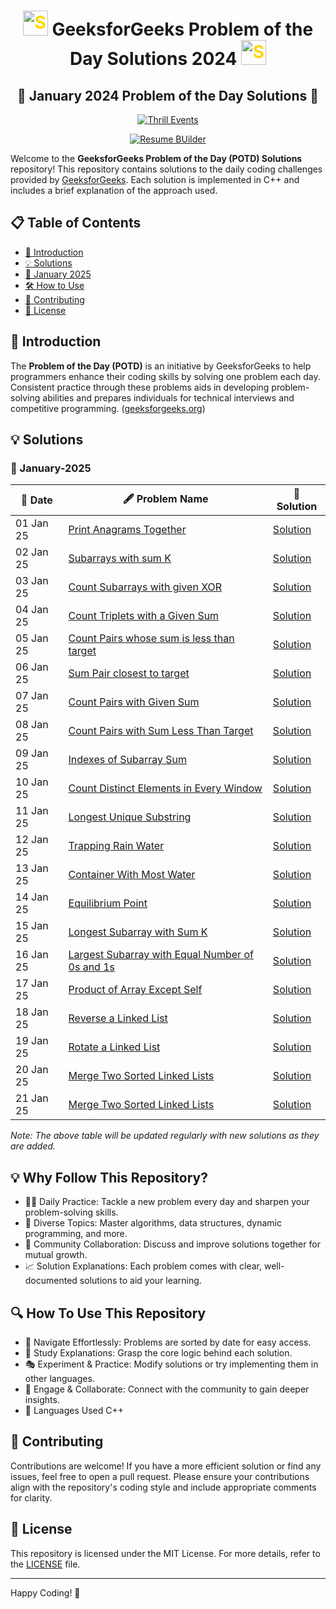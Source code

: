 
<h1 align='center'>  <img src="https://github.com/user-attachments/assets/35f6838c-52f5-4e48-8a98-c5203f8c57e3" style="width:40px; color: #FFD700" alt="Star GIF"> GeeksforGeeks Problem of the Day Solutions 2024  <img src="https://github.com/user-attachments/assets/35f6838c-52f5-4e48-8a98-c5203f8c57e3" style="width:40px; color: #FFD700" alt="Star GIF"></h1>


<div align="center">
  
## 📅 **January 2024 Problem of the Day Solutions** 📅

[![Thrill Events](https://img.shields.io/badge/Thrill%20Events-Your%20Goto%20For%20Unforgettable%20Events-007acc?style=for-the-badge&logo=react&logoColor=blue)](https://thrill-events.netlify.app/)

[![Resume BUilder](https://img.shields.io/badge/Resume%20Builder-Make%20Your%20Resume%20Now-7a0c2f?style=for-the-badge&logo=javascript&logoColor=yellow)](https://aniprojects-web.github.io/Resume-builder/)
</div>


Welcome to the **GeeksforGeeks Problem of the Day (POTD) Solutions** repository! This repository contains solutions to the daily coding challenges provided by [GeeksforGeeks](https://www.geeksforgeeks.org/problem-of-the-day). Each solution is implemented in C++ and includes a brief explanation of the approach used.

## 📋 Table of Contents

- [📝 Introduction](#Introduction)
- [💡 Solutions](#Solutions)
- [📅 January 2025](#January-2025)
- [🛠 How to Use](#how-to-use)
- [🤝 Contributing](#contributing)
- [📄 License](#license)

## 📝 Introduction

The **Problem of the Day (POTD)** is an initiative by GeeksforGeeks to help programmers enhance their coding skills by solving one problem each day. Consistent practice through these problems aids in developing problem-solving abilities and prepares individuals for technical interviews and competitive programming. ([geeksforgeeks.org](https://www.geeksforgeeks.org/what-is-geeksforgeeks-problem-of-the-day/?utm_source=chatgpt.com))

## 💡 Solutions

### 📅 January-2025

| 📅 Date       | 🖋 Problem Name                                                                 | 🔗 Solution                                                                                     |
|------------|-------------------------------------------------------------------------------|----------------------------------------------------------------------------------------------|
| 01 Jan 25  | [Print Anagrams Together](https://www.geeksforgeeks.org/problems/print-anagrams-together/1) | [Solution](https://github.com/Aniketyadav05/GFG-DSA/blob/main/GFG%20POTD/January%202025/01%20(Jan)%20Print%20Anagrams.md) |
| 02 Jan 25  | [Subarrays with sum K](https://www.geeksforgeeks.org/problems/subarrays-with-sum-k/1) | [Solution](https://github.com/Aniketyadav05/GFG-DSA/blob/main/GFG%20POTD/January%202025/02%20(Jan)%20Subarrays%20with%20sum%20K.md) |
| 03 Jan 25  | [Count Subarrays with given XOR](https://www.geeksforgeeks.org/problems/count-subarray-with-given-xor/1) | [Solution](https://github.com/Aniketyadav05/GFG-DSA/blob/main/GFG%20POTD/January%202025/03%20(Jan)%20Count%20subarrays%20with%20given%20XOR.md) |
| 04 Jan 25  | [Count Triplets with a Given Sum](https://www.geeksforgeeks.org/problems/count-all-triplets-with-given-sum-in-sorted-array/1) | [Solution](https://github.com/Aniketyadav05/GFG-DSA/blob/main/GFG%20POTD/January%202025/04%20(Jan)%20Count%20all%20triplets%20with%20given%20sum%20in%20sorted%20array.md) |
| 05 Jan 25  | [Count Pairs whose sum is less than target](https://www.geeksforgeeks.org/problems/count-pairs-whose-sum-is-less-than-target/1) | [Solution](https://github.com/Aniketyadav05/GFG-DSA/blob/main/GFG%20POTD/January%202025/05%20(Jan)%20Count%20pairs%20whose%20sum%20is%20less%20than%20K.md) |
| 06 Jan 25  | [Sum Pair closest to target](https://www.geeksforgeeks.org/problems/pair-in-array-whose-sum-is-closest-to-x1124/1) | [Solution](https://github.com/Aniketyadav05/GFG-DSA/blob/main/GFG%20POTD/January%202025/06%20(Jan)%20Sum%20pair%20closest%20to%20target.md) |
| 07 Jan 25  | [Count Pairs with Given Sum](https://www.geeksforgeeks.org/problems/pair-with-given-sum-in-a-sorted-array4940/1) | [Solution](https://github.com/Aniketyadav05/GFG-DSA/blob/main/GFG%20POTD/January%202025/07%20(Jan)%20Pair%20with%20given%20sum%20in%20sorted%20array.md) |
| 08 Jan 25  | [Count Pairs with Sum Less Than Target](https://www.geeksforgeeks.org/problems/count-possible-triangles-1587115620/1) | [Solution](https://github.com/Aniketyadav05/GFG-DSA/blob/main/GFG%20POTD/January%202025/08%20(Jan)%20Count%20Pairs%20whose%20sum%20is%20less%20than%20target.md) |
| 09 Jan 25  | [Indexes of Subarray Sum](https://www.geeksforgeeks.org/problems/subarray-with-given-sum-1587115621/1) | [Solution](https://github.com/Aniketyadav05/GFG-DSA/blob/main/GFG%20POTD/January%202025/09%20(Jan)%20Indexes%20of%20Subarray%20Sum.md) |
| 10 Jan 25  | [Count Distinct Elements in Every Window](https://www.geeksforgeeks.org/problems/count-distinct-elements-in-every-window/1) | [Solution](https://github.com/Aniketyadav05/GFG-DSA/blob/main/GFG%20POTD/January%202025/11%20(Jan)%20Longest%20substring%20with%20distinct%20characters.md) |
| 11 Jan 25  | [Longest Unique Substring](https://www.geeksforgeeks.org/problems/longest-distinct-characters-in-string5848/1) | [Solution](https://github.com/Aniketyadav05/GFG-DSA/blob/main/GFG%20POTD/January%202025/10%20(Jan)%20Count%20distinct%20elements%20in%20every%20window.md) |
| 12 Jan 25  | [Trapping Rain Water](https://www.geeksforgeeks.org/problems/trapping-rain-water-1587115621/1) | [Solution](https://github.com/Aniketyadav05/GFG-DSA/blob/main/GFG%20POTD/January%202025/12%20(Jan)%20Trapping%20Rain%20Water.md) |
| 13 Jan 25  | [Container With Most Water](https://www.geeksforgeeks.org/problems/container-with-most-water0535/1) | [Solution](https://github.com/Aniketyadav05/GFG-DSA/blob/main/GFG%20POTD/January%202025/13%20(Jan)%20Container%20With%20Most%20Water.md) |
| 14 Jan 25  | [Equilibrium Point](https://www.geeksforgeeks.org/problems/equilibrium-point-1587115620/1) | [Solution](https://github.com/Aniketyadav05/GFG-DSA/blob/main/GFG%20POTD/January%202025/14%20(Jan)%20Equilibrium%20Point.md) |
| 15 Jan 25  | [Longest Subarray with Sum K](https://www.geeksforgeeks.org/problems/longest-sub-array-with-sum-k0809/1) | [Solution](https://github.com/Aniketyadav05/GFG-DSA/blob/main/GFG%20POTD/January%202025/15%20(Jan)%20Longest%20Subarray%20with%20Sum%20K.md) |
| 16 Jan 25  | [Largest Subarray with Equal Number of 0s and 1s](https://www.geeksforgeeks.org/problems/largest-subarray-of-0s-and-1s/1) | [Solution](https://github.com/Aniketyadav05/GFG-DSA/blob/main/GFG%20POTD/January%202025/16%20(Jan)%20Largest%20subarray%20of%200's%20and%201's.md) |
| 17 Jan 25  | [Product of Array Except Self](https://www.geeksforgeeks.org/problems/product-array-puzzle4525/1) | [Solution](https://github.com/Aniketyadav05/GFG-DSA/blob/main/GFG%20POTD/January%202025/17%20(Jan)%20Product%20array%20puzzle.md) |
| 18 Jan 25  | [Reverse a Linked List](https://www.geeksforgeeks.org/problems/reverse-a-linked-list/1) | [Solution](https://github.com/Aniketyadav05/GFG-DSA/blob/main/GFG%20POTD/January%202025/18%20(Jan)%20Reverse%20a%20linked%20list.md) |
| 19 Jan 25  | [Rotate a Linked List](https://www.geeksforgeeks.org/problems/rotate-a-linked-list/1) | [Solution](https://github.com/Aniketyadav05/GFG-DSA/blob/main/GFG%20POTD/January%202025/19%20(Jan)%20Rotate%20a%20Linked%20List.md) |
| 20 Jan 25  | [Merge Two Sorted Linked Lists](https://www.geeksforgeeks.org/problems/merge-two-sorted-linked-lists/1) | [Solution](https://github.com/Aniketyadav05/GFG-DSA/blob/main/GFG%20POTD/January%202025/20%20(Jan)%20Merge%20two%20sorted%20linked%20lists.md) |
| 21 Jan 25  | [Merge Two Sorted Linked Lists](https://www.geeksforgeeks.org/problems/reverse-a-linked-list-in-groups-of-given-size/1) | [Solution](https://github.com/Aniketyadav05/GFG-DSA/blob/main/GFG%20POTD/January%202025/21%20(Jan)%20Linked%20List%20Group%20Reverse.md) |

*Note: The above table will be updated regularly with new solutions as they are added.*


## 💡 Why Follow This Repository?
- 🏋️‍♂️ Daily Practice: Tackle a new problem every day and sharpen your problem-solving skills.
- 🧠 Diverse Topics: Master algorithms, data structures, dynamic programming, and more.
- 🤝 Community Collaboration: Discuss and improve solutions together for mutual growth.
- 📈 Solution Explanations: Each problem comes with clear, well-documented solutions to aid your learning.
## 🔍 How To Use This Repository
- 📂 Navigate Effortlessly: Problems are sorted by date for easy access.
- 📝 Study Explanations: Grasp the core logic behind each solution.
- 🎭 Experiment & Practice: Modify solutions or try implementing them in other languages.
- 💬 Engage & Collaborate: Connect with the community to gain deeper insights.
- 🚀 Languages Used
C++

## 🤝 Contributing

Contributions are welcome! If you have a more efficient solution or find any issues, feel free to open a pull request. Please ensure your contributions align with the repository's coding style and include appropriate comments for clarity.

## 📄 License

This repository is licensed under the MIT License. For more details, refer to the [LICENSE]() file.

---

Happy Coding! 🚀
